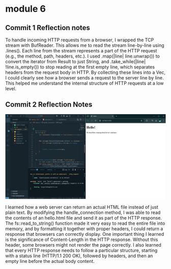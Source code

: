 # module 6

## Commit 1 Reflection notes
To handle incoming HTTP requests from a browser, I wrapped the TCP stream with BufReader. This allows me to read the stream line-by-line using .lines(). Each line from the stream represents a part of the HTTP request (e.g., the method, path, headers, etc.).
I used .map(|line| line.unwrap()) to convert the iterator from Result<String> to just String, and .take_while(|line| !line.is_empty()) to stop reading at the first empty line, which separates headers from the request body in HTTP.
By collecting these lines into a Vec<String>, I could clearly see how a browser sends a request to the server line by line. This helped me understand the internal structure of HTTP requests at a low level.


## Commit 2 Reflection Notes

![Commit 2 screen capture](/assets/images/commit2.png)

I learned how a web server can return an actual HTML file instead of just plain text. By modifying the handle_connection method, I was able to read the contents of an hello.html file and send it as part of the HTTP response. The fs::read_to_string() function made it very easy to read the entire file into memory, and by formatting it together with proper headers, I could return a response that browsers can correctly display.
One important thing I learned is the significance of Content-Length in the HTTP response. Without this header, some browsers might not render the page correctly. I also learned that every HTTP response needs to follow a particular structure, starting with a status line (HTTP/1.1 200 OK), followed by headers, and then an empty line before the actual body content.